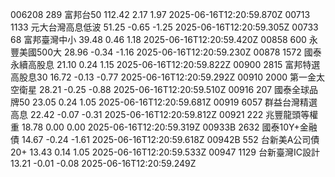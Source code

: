 006208	289	富邦台50	112.42	2.17	1.97	2025-06-16T12:20:59.870Z
00713	1133	元大台灣高息低波	51.25	-0.65	-1.25	2025-06-16T12:20:59.305Z
00733	68	富邦臺灣中小	39.48	0.46	1.18	2025-06-16T12:20:59.420Z
00858	600	永豐美國500大	28.96	-0.34	-1.16	2025-06-16T12:20:59.230Z
00878	1572	國泰永續高股息	21.10	0.24	1.15	2025-06-16T12:20:59.822Z
00900	2815	富邦特選高股息30	16.72	-0.13	-0.77	2025-06-16T12:20:59.292Z
00910	2000	第一金太空衛星	28.21	-0.25	-0.88	2025-06-16T12:20:59.510Z
00916	207	國泰全球品牌50	23.05	0.24	1.05	2025-06-16T12:20:59.681Z
00919	6057	群益台灣精選高息	22.42	-0.07	-0.31	2025-06-16T12:20:59.812Z
00921	222	兆豐龍頭等權重	18.78	0.00	0.00	2025-06-16T12:20:59.319Z
00933B	2632	國泰10Y+金融債	14.67	-0.24	-1.61	2025-06-16T12:20:59.618Z
00942B	552	台新美A公司債20+	13.43	0.14	1.05	2025-06-16T12:20:59.533Z
00947	1129	台新臺灣IC設計	13.21	-0.01	-0.08	2025-06-16T12:20:59.249Z